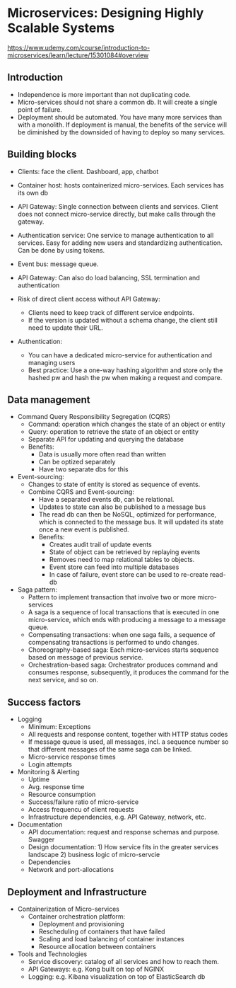 # Microservices: Designing Highly Scalable Systems
https://www.udemy.com/course/introduction-to-microservices/learn/lecture/15301084#overview

## Introduction

* Independence is more important than not duplicating code.
* Micro-services should not share a common db. It will create a single point of failure.
* Deployment should be automated. You have many more services than with a monolith. If deployment is manual, the 
  benefits of the service will be diminished by the downsided of having to deploy so many services.

## Building blocks
* Clients: face the client. Dashboard, app, chatbot
* Container host: hosts containerized micro-services. Each services has its own db
* API Gateway: Single connection between clients and services. Client does not connect micro-service directly, but 
  make calls through the gateway.
* Authentication service: One service to manage authentication to all services. Easy for adding new users and 
  standardizing authentication. Can be done by using tokens.
* Event bus: message queue.

* API Gateway: Can also do load balancing, SSL termination and authentication
* Risk of direct client access without API Gateway:
  * Clients need to keep track of different service endpoints.
  * If the version is updated without a schema change, the client still need to update their URL.
* Authentication: 
  * You can have a dedicated micro-service for authentication and managing users
  * Best practice: Use a one-way hashing algorithm and store only the hashed pw and hash the pw when making a 
    request and compare.
    
## Data management
* Command Query Responsibility Segregation (CQRS) 
  * Command: operation which changes the state of an object or entity
  * Query: operation to retrieve the state of an object or entity
  * Separate API for updating and querying the database
  * Benefits:
    * Data is usually more often read than written
    * Can be optized separately
    * Have two separate dbs for this
* Event-sourcing:
  * Changes to state of entity is stored as sequence of events.
  * Combine CQRS and Event-sourcing:
    * Have a separated events db, can be relational.
    * Updates to state can also be published to a message bus
    * The read db can then be NoSQL, optimized for performance, which is connected to the message bus. It will 
      updated its state once a new event is published.
    * Benefits:
      * Creates audit trail of update events
      * State of object can be retrieved by replaying events
      * Removes need to map relational tables to objects.
      * Event store can feed into multiple databases
      * In case of failure, event store can be used to re-create read-db
* Saga pattern:
  * Pattern to implement transaction that involve two or more micro-services
  * A saga is a sequence of local transactions that is executed in one micro-service, which ends with producing a 
    message to a message queue.
  * Compensating  transactions: when one saga fails, a sequence of compensating transactions is performed to undo 
    changes.
  * Choreography-based saga: Each micro-services starts sequence based on message of previous service.
  * Orchestration-based saga: Orchestrator produces command and consumes response, subsequently, it produces the 
    command for the next service, and so on.
    
## Success factors
* Logging
  * Minimum: Exceptions
  * All requests and response content, together with HTTP status codes
  * If message queue is used, all messages, incl. a sequence number so that different messages of the same saga can 
    be linked.
  * Micro-service response times
  * Login attempts
* Monitoring & Alerting
  * Uptime
  * Avg. response time
  * Resource consumption
  * Success/failure ratio of micro-service
  * Access frequencu of client requests
  * Infrastructure dependencies, e.g. API Gateway, network, etc.
* Documentation
  * API documentation: request and response schemas and purpose. Swagger
  * Design documentation: 1) How service fits in the greater services landscape 2) business logic of micro-servcie
  * Dependencies
  * Network and port-allocations
  
## Deployment and Infrastructure
* Containerization of Micro-services
  * Container orchestration platform:
    * Deployment and provisioning
    * Rescheduling of containers that have failed
    * Scaling and load balancing of container instances
    * Resource allocation between containers
* Tools and Technologies
  * Service discovery: catalog of all services and how to reach them.
  * API Gateways: e.g. Kong built on top of NGINX
  * Logging: e.g. Kibana visualization on top of ElasticSearch db
  